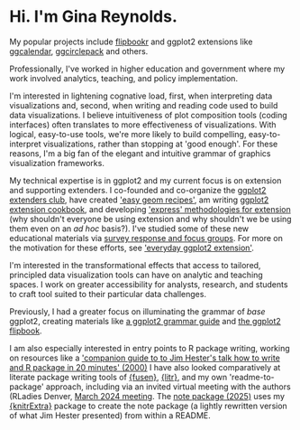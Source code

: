 # Hi. I'm Gina Reynolds.

My popular projects include [flipbookr](https://github.com/EvaMaeRey/flipbookr) and ggplot2 extensions like [ggcalendar](https://evamaerey.github.io/ggcalendar/), [ggcirclepack](https://github.com/EvaMaeRey/ggcirclepack) and others.  

Professionally, I've worked in higher education and government where my work involved analytics, teaching, and policy implementation.   

I'm interested in lightening cognative load, first, when interpreting data visualizations and, second, when writing and reading code used to build data visualizations.  I believe intuitiveness of plot composition tools (coding interfaces) often translates to more effectiveness of visualizations. With logical, easy-to-use tools, we're more likely to build compelling, easy-to-interpret visualizations, rather than stopping at 'good enough'.   For these reasons, I'm a big fan of the elegant and intuitive grammar of graphics visualization frameworks. 

My technical expertise is in ggplot2 and my current focus is on extension and supporting extenders.  I co-founded and co-organize the [ggplot2 extenders club](https://ggplot2-extenders.github.io/ggplot-extension-club/), have created ['easy geom recipes'](https://evamaerey.github.io/easy-geom-recipes/), am writing [ggplot2 extension cookbook](https://github.com/EvaMaeRey/ggplot2-extension-cookbook), and developing ['express' methodologies for extension](https://github.com/EvaMaeRey/ggexpress) (why shouldn't everyone be using extension and why shouldn't we be using them even on an *ad hoc* basis?).  I've studied some of these new educational materials via [survey response and focus groups](https://evamaerey.github.io/easy-geom-recipes/survey_results_summary.html). For more on the motivation for these efforts, see ['everyday ggplot2 extension'](https://evamaerey.github.io/everyday_ggplot2_extension/).


I'm interested in the transformational effects that access to tailored, principled data visualization tools can have on analytic and teaching spaces.  I work on greater accessibility for analysts, research, and students to craft tool suited to their particular data challenges.

Previously, I had a greater focus on illuminating the grammar of *base* ggplot2, creating materials like [a ggplot2 grammar guide](https://evamaerey.github.io/ggplot2_grammar_guide/about) and [the ggplot2 flipbook](https://evamaerey.github.io/ggplot_flipbook/ggplot_flipbook_xaringan.html#1).

I am also especially interested in entry points to R package writing, working on resources like a ['companion guide to to Jim Hester's talk how to write and R package in 20 minutes' (2000)](https://evamaerey.github.io/package_in_20_minutes/package_in_20_minutes) I have also looked comparatively at literate package writing tools of [{fusen}](https://thinkr-open.github.io/fusen/), [{litr}](https://jacobbien.github.io/litr-project/), and my own 'readme-to-package' approach, including via an invited virtual meeting with the authors (RLadies Denver, [March 2024 meeting](meetup.com/rladies-denver/events/299879858/?eventOrigin=group_past_events).  The [note package (2025)](https://github.com/musician-tools/note) uses my [{knitrExtra}](https://github.com/EvaMaeRey/knitrExtra) package to create the note package (a lightly rewritten version of what Jim Hester presented) from within a README.  

